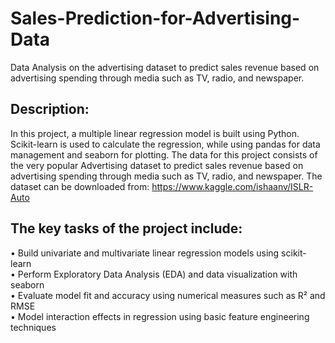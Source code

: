 # Sales-Prediction-for-Advertising-Data
Data Analysis on the advertising dataset to predict sales revenue based on advertising spending through media such as TV, radio, and newspaper.

## Description:

In this project, a multiple linear regression model is built using Python. Scikit-learn is used to calculate the regression, while using pandas for data management and seaborn for plotting. The data for this project consists of the very popular Advertising dataset to predict sales revenue based on advertising spending through media such as TV, radio, and newspaper. The dataset can be downloaded from: https://www.kaggle.com/ishaanv/ISLR-Auto

## The key tasks of the project include:
•	Build univariate and multivariate linear regression models using scikit-learn                                                                                                     
•	Perform Exploratory Data Analysis (EDA) and data visualization with seaborn                                                                                                       
•	Evaluate model fit and accuracy using numerical measures such as R² and RMSE                                                                                                     
•	Model interaction effects in regression using basic feature engineering techniques
